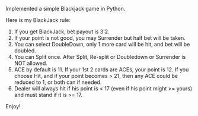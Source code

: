 Implemented a simple Blackjack game in Python.

Here is my BlackJack rule:

1. If you get BlackJack, bet payout is 3:2.
2. If your point is not good, you may Surrender but half bet will be taken.
3. You can select DoubleDown, only 1 more card will be hit, and bet will be doubled.
4. You can Split once. After Split, Re-split or Doubledown or Surrender is NOT allowed.
5. ACE by default is 11. If your 1st 2 cards are ACEs, your point is 12. If you choose Hit, and if your point becomes > 21, then any ACE could be reduced to 1, or both can if needed.
6. Dealer will always hit if his point is < 17 (even if his point might >= yours) and must stand if it is >= 17.
    
Enjoy!

